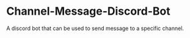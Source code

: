 # Channel-Message-Discord-Bot
A discord bot that can be used to send message to a specific channel.
